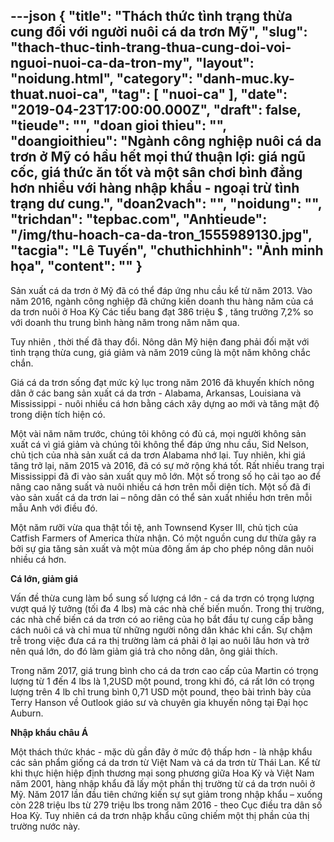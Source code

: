 ---json
{
    "title": "Thách thức tình trạng thừa cung đối với người nuôi cá da trơn Mỹ",
    "slug": "thach-thuc-tinh-trang-thua-cung-doi-voi-nguoi-nuoi-ca-da-tron-my",
    "layout": "noidung.html",
    "category": "danh-muc.ky-thuat.nuoi-ca",
    "tag": [
        "nuoi-ca"
    ],
    "date": "2019-04-23T17:00:00.000Z",
    "draft": false,
    "tieude": "",
    "doan gioi thieu": "",
    "doangioithieu": "Ngành công nghiệp nuôi cá da trơn ở Mỹ có hầu hết mọi thứ thuận lợi: giá ngũ cốc, giá thức ăn tốt và một sân chơi bình đẳng hơn nhiều với hàng nhập khẩu - ngoại trừ tình trạng dư cung.",
    "doan2vach": "",
    "noidung": "",
    "trichdan": "tepbac.com",
    "Anhtieude": "/img/thu-hoach-ca-da-tron_1555989130.jpg",
    "tacgia": "Lê Tuyến",
    "chuthichhinh": "Ảnh minh họa",
    "__content__": ""
}
---
<p>Sản xuất c&aacute; da trơn ở Mỹ đ&atilde; c&oacute; thể đ&aacute;p ứng nhu cầu kể từ năm 2013. V&agrave;o năm 2016, ng&agrave;nh c&ocirc;ng nghiệp đ&atilde; chứng kiến doanh thu h&agrave;ng năm của c&aacute; da trơn nu&ocirc;i ở Hoa Kỳ C&aacute;c tiểu bang đạt 386 triệu $&nbsp;, tăng trưởng 7,2% so với doanh thu trung b&igrave;nh h&agrave;ng năm trong năm năm qua.</p>

<p>Tuy nhi&ecirc;n , thời thế đ&atilde; thay đổi. N&ocirc;ng d&acirc;n Mỹ hiện đang phải đối mặt với t&igrave;nh trạng thừa cung, gi&aacute; giảm v&agrave; năm 2019 cũng l&agrave; một năm kh&ocirc;ng chắc chắn.</p>

<p>Gi&aacute; c&aacute; da trơn sống đạt mức kỷ lục trong năm 2016 đ&atilde; khuyến kh&iacute;ch n&ocirc;ng d&acirc;n ở c&aacute;c bang sản xuất c&aacute; da trơn - Alabama, Arkansas, Louisiana v&agrave; Mississippi - nu&ocirc;i nhiều c&aacute; hơn bằng c&aacute;ch x&acirc;y dựng ao mới v&agrave; tăng mật độ trong diện t&iacute;ch hiện c&oacute;.</p>

<p>Một v&agrave;i năm năm trước, ch&uacute;ng t&ocirc;i kh&ocirc;ng c&oacute; đủ c&aacute;, mọi người kh&ocirc;ng sản xuất c&aacute; v&igrave; gi&aacute; giảm v&agrave; ch&uacute;ng t&ocirc;i kh&ocirc;ng thể đ&aacute;p ứng nhu cầu, Sid Nelson, chủ tịch của nh&agrave; sản xuất c&aacute; da trơn Alabama nhớ lại. Tuy nhi&ecirc;n, khi gi&aacute; tăng trở lại, năm 2015 v&agrave; 2016, đ&atilde; c&oacute; sự mở rộng kh&aacute; tốt. Rất nhiều trang trại Mississippi đ&atilde; đi v&agrave;o sản xuất quy m&ocirc; lớn. Một số trong số họ cải tạo ao để n&acirc;ng cao năng suất v&agrave; nu&ocirc;i nhiều c&aacute; hơn tr&ecirc;n mỗi diện t&iacute;ch. Một số đ&atilde; đi v&agrave;o sản xuất c&aacute; da trơn lai &ndash; n&ocirc;ng d&acirc;n c&oacute; thể sản xuất nhiều hơn tr&ecirc;n mỗi mẫu Anh với điều đ&oacute;.</p>

<p>Một năm rưỡi vừa qua thật tồi tệ, anh Townsend Kyser III, chủ tịch của Catfish Farmers of America thừa nhận. C&oacute; một nguồn cung dư thừa g&acirc;y ra bởi sự gia tăng sản xuất v&agrave; một m&ugrave;a đ&ocirc;ng ấm &aacute;p cho ph&eacute;p n&ocirc;ng d&acirc;n nu&ocirc;i nhiều c&aacute; hơn.&nbsp;</p>

<p><strong>C&aacute; lớn, giảm gi&aacute;</strong></p>

<p>Vấn đề thừa cung l&agrave;m bổ sung số lượng c&aacute; lớn - c&aacute; da trơn c&oacute; trọng lượng vượt qu&aacute; l&yacute; tưởng (tối đa 4 lbs) m&agrave; c&aacute;c nh&agrave; chế biến muốn. Trong thị trường, c&aacute;c nh&agrave; chế biến c&aacute; da trơn c&oacute; ao ri&ecirc;ng của họ bắt đầu tự cung cấp bằng c&aacute;ch nu&ocirc;i c&aacute; v&agrave; chỉ mua từ những người n&ocirc;ng d&acirc;n kh&aacute;c khi cần. Sự chậm trễ trong việc đưa c&aacute; ra thị trường l&agrave;m c&aacute; phải ở lại ao nu&ocirc;i l&acirc;u hơn v&agrave; trở n&ecirc;n qu&aacute; lớn, do đ&oacute; l&agrave;m giảm gi&aacute; trả cho n&ocirc;ng d&acirc;n, &ocirc;ng giải th&iacute;ch.</p>

<p>Trong năm 2017, gi&aacute; trung b&igrave;nh cho c&aacute; da trơn cao cấp của Martin c&oacute; trọng lượng từ 1 đến 4 lbs l&agrave; 1,2USD một pound, trong khi đ&oacute;, c&aacute; rất lớn c&oacute; trọng lượng tr&ecirc;n 4 lb chỉ trung b&igrave;nh 0,71 USD một pound, theo b&agrave;i tr&igrave;nh b&agrave;y của Terry Hanson về Outlook gi&aacute;o sư v&agrave; chuy&ecirc;n gia khuyến n&ocirc;ng tại Đại học Auburn.</p>

<p><strong>Nhập khẩu ch&acirc;u &Aacute;</strong></p>

<p>Một th&aacute;ch thức kh&aacute;c - mặc d&ugrave; gần đ&acirc;y ở mức độ thấp hơn - l&agrave; nhập khẩu c&aacute;c sản phẩm giống c&aacute; da trơn từ Việt Nam v&agrave; c&aacute; da trơn từ Th&aacute;i Lan. Kể từ khi thực hiện hiệp định thương mại song phương giữa Hoa Kỳ v&agrave; Việt Nam năm 2001, h&agrave;ng nhập khẩu đ&atilde; lấy một phần thị trường từ c&aacute; da trơn nu&ocirc;i ở Mỹ. Năm 2017 lần đầu ti&ecirc;n chứng kiến sự sụt giảm trong nhập khẩu &ndash; xuống c&ograve;n 228 triệu lbs từ 279 triệu lbs trong năm 2016 - theo Cục điều tra d&acirc;n số Hoa Kỳ. Tuy nhi&ecirc;n c&aacute; da trơn nhập khẩu cũng chiếm một thị phần của thị trường nước n&agrave;y.&nbsp;</p>
